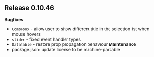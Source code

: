 ## Release 0.10.46

**Bugfixes**
- `Combobox` - allow user to show different title in the selection list when mouse hovers
- `slider` - fixed event handler types
- `Datatable` - restore prop propagation behaviour
**Maintenance**
- package.json: update license to be machine-parsable 